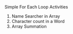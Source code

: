 Simple For Each Loop Activities

1. Name Searcher in Array
2. Character count in a Word
3. Array Summation
